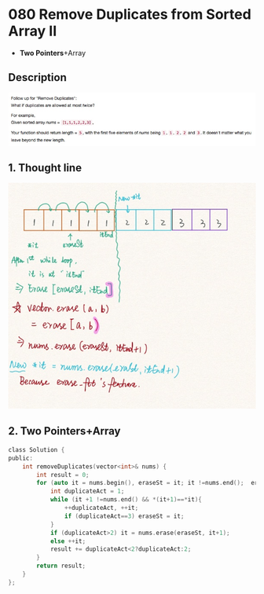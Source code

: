 # 080 Remove Duplicates from Sorted Array II
- **Two Pointers**+Array

## Description
![IMAGE](resources/F8331E75137FCB2CD87E65C008A044A9.jpg)

## 1. Thought line
![IMAGE](resources/F586187942DB35185C09E1CAA5FFB3E6.jpg)


## 2. **Two Pointers**+Array

```c
class Solution {
public:
    int removeDuplicates(vector<int>& nums) {
        int result = 0;
        for (auto it = nums.begin(), eraseSt = it; it !=nums.end();  eraseSt = it){
            int duplicateAct = 1;
            while (it +1 !=nums.end() && *(it+1)==*it){
                ++duplicateAct, ++it;
                if (duplicateAct==3) eraseSt = it;
            }
            if (duplicateAct>2) it = nums.erase(eraseSt, it+1);
            else ++it;
            result += duplicateAct<2?duplicateAct:2;
        }
        return result;
    }
};
```

